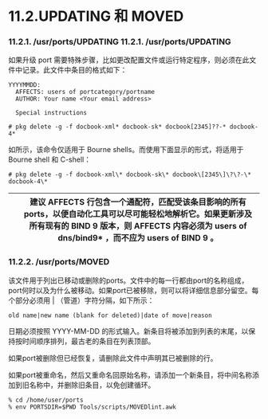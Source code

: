 # 11.2.UPDATING 和 MOVED

### 11.2.1. /usr/ports/UPDATING 11.2.1. /usr/ports/UPDATING

如果升级 port 需要特殊步骤，比如更改配置文件或运行特定程序，则必须在此文件中记录。此文件中条目的格式如下：

```
YYYYMMDD:
  AFFECTS: users of portcategory/portname
  AUTHOR: Your name <Your email address>

  Special instructions
```

```
# pkg delete -g -f docbook-xml* docbook-sk* docbook[2345]??-* docbook-4*
```

如所示，该命令仅适用于 Bourne shells。而使用下面显示的形式，将适用于 Bourne shell 和 C-shell：

```
# pkg delete -g -f docbook-xml\* docbook-sk\* docbook\[2345\]\?\?-\* docbook-4\*
```

|  | 建议 AFFECTS 行包含一个通配符，匹配受该条目影响的所有 ports，以便自动化工具可以尽可能轻松地解析它。如果更新涉及所有现有的 BIND 9 版本，则 AFFECTS 内容必须为 users of dns/bind9* ，而不应为 users of BIND 9 。 |
| -- | ---------------------------------------------------------------------------------------------------------------------------------------------------------------------------------------------------------------- |

### 11.2.2. /usr/ports/MOVED

该文件用于列出已移动或删除的ports。文件中的每一行都由port的名称组成，port何时以及为什么被移动。如果port已被移除，则可以将详细信息部分留空。每个部分必须用 | （管道）字符分隔，如下所示：

```
old name|new name (blank for deleted)|date of move|reason
```

日期必须按照 YYYY-MM-DD 的形式输入。新条目将被添加到列表的末尾，以保持按时间顺序排列，最古老的条目在列表顶部。

如果port被删除但已经恢复，请删除此文件中声明其已被删除的行。

如果port被重命名，然后又重命名回原始名称，请添加一个新条目，将中间名称添加到旧名称中，并删除旧条目，以免创建循环。

```
% cd /home/user/ports
% env PORTSDIR=$PWD Tools/scripts/MOVEDlint.awk
```
